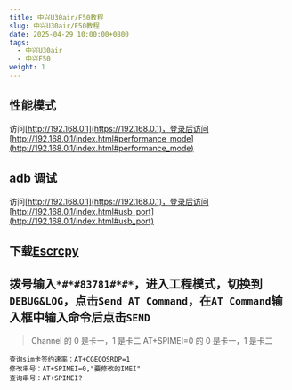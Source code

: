 ```yaml
---
title: 中兴U30air/F50教程
slug: 中兴U30air/F50教程
date: 2025-04-29 10:00:00+0800
tags:
  - 中兴U30air
  - 中兴F50
weight: 1
---
```


## 性能模式

访问[http://192.168.0.1](https://192.168.0.1)，登录后访问[http://192.168.0.1/index.html#performance_mode](http://192.168.0.1/index.html#performance_mode)

## adb 调试

访问[http://192.168.0.1](https://192.168.0.1)，登录后访问[http://192.168.0.1/index.html#usb_port](http://192.168.0.1/index.html#usb_port)

## 下载[Escrcpy](https://github.com/viarotel-org/escrcpy)

## 拨号输入`*#*#83781#*#*`，进入工程模式，切换到`DEBUG&LOG`，点击`Send AT Command`，在`AT Command`输入框中输入命令后点击`SEND`

> Channel 的 0 是卡一，1 是卡二
> AT+SPIMEI=0 的 0 是卡一，1 是卡二

```echo
查询sim卡签约速率：AT+CGEQOSRDP=1
修改串号：AT+SPIMEI=0,"要修改的IMEI"
查询串号：AT+SPIMEI?
```

